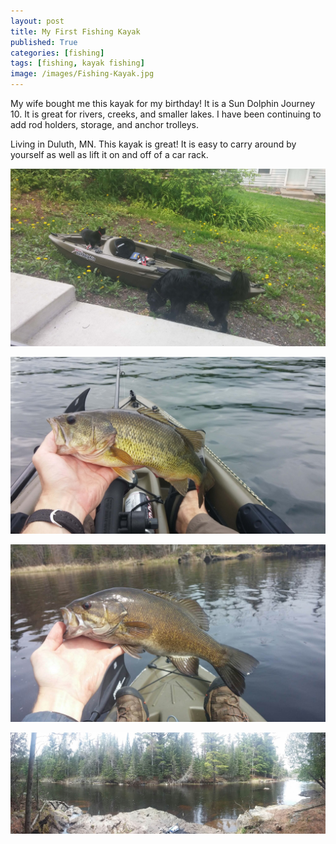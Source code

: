 ```yaml
---
layout: post
title: My First Fishing Kayak
published: True
categories: [fishing]
tags: [fishing, kayak fishing]
image: /images/Fishing-Kayak.jpg
---
```


My wife bought me this kayak for my birthday! It is a Sun Dolphin Journey 10. It is great for rivers, creeks, and smaller lakes. I have been continuing to add rod holders, storage, and anchor trolleys.

Living in Duluth, MN. This kayak is great! It is easy to carry around by yourself as well as lift it on and off of a car rack.

<a href="/images/Sun-Dolphin.jpg" data-lightbox="My First Fishing Kayak" data-title="Sun Dolphin Journey 10"><img class="centered" src="/images/Sun-Dolphin.jpg" alt="Sun Dolphin Journey 10"></a>

<a href="/images/Kayak-Largemouth.jpg" data-lightbox="My First Fishing Kayak" data-title="First Largemout Bass from my new Kayak"><img class="centered" src="/images/Kayak-Largemouth.jpg" alt="First Largemout Bass from my new Kayak"></a>

<a href="/images/Kayak-smallie.jpg" data-lightbox="My First Fishing Kayak" data-title="First Smallmouth Bass from my new Kayak"><img class="centered" src="/images/Kayak-smallie.jpg" alt="First Smallmouth Bass from my new Kayak"></a>

<a href="/images/Honey-Hole.jpg" data-lightbox="My First Fishing Kayak" data-title="The Honey Hole"><img class="centered" src="/images/Honey-Hole.jpg" alt="The Honey Hole"></a>
